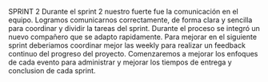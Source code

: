 SPRINT 2
Durante el sprint 2 nuestro fuerte fue la comunicación en el equipo. Logramos comunicarnos correctamente, de forma clara y sencilla para coordinar y dividir la tareas del sprint. Durante el proceso se integró un nuevo compañero que se adapto rapidamente. 
Para mejorar en el siguiente sprint deberiamos coordinar mejor las weekly para realizar un feedback continuo del progreso del proyecto. 
Comenzaremos a mejorar los enfoques de cada evento para administrar y mejorar los tiempos de entrega y conclusion de cada sprint. 


